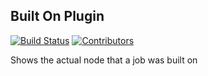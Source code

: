 ## Built On Plugin
[![Build Status](https://ci.jenkins.io/buildStatus/icon?job=Plugins%2Fbuilt-on-column-plugin%2Fmaster)](https://ci.jenkins.io/job/Plugins/job/built-on-column-plugin/job/master/)
[![Contributors](https://img.shields.io/github/contributors/jenkinsci/built-on-column-plugin.svg)](https://github.com/jenkinsci/built-on-column-plugin/graphs/contributors)

Shows the actual node that a job was built on